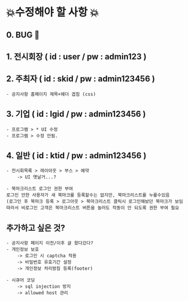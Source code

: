# 💥수정해야 할 사항 💥

## 0. BUG 🦟

## 1. 전시회장 ( id : user / pw : admin123 )


## 2. 주최자 ( id : skid / pw : admin123456 )
    - 공지사항 홈페이지 제목+헤더 겹침 (css)

## 3. 기업 ( id : lgid / pw : admin123456 )
    - 프로그램 > * UI 수정
    - 프로그램 > 수정 안됨.

## 4. 일반 ( id : ktid / pw : admin123456 ) 
    - 전시회목록 > 레이아웃 > 부스 > 예약
        -> UI 옛날거...?

    - 북마크리스트 로그인 권한 부여
    로그인 안한 사용자가 새 북마크를 등록할수는 없지만, 북마크리스트를 누를수있음
    (로그인 후 북마크 등록 > 로그아웃 > 북마크리스트 클릭시 로그인해놨던 북마크가 보임
    따라서 비로그인 고객은 북마크리스트 버튼을 눌러도 작동이 안 되도록 권한 부여 필요

## 추가하고 싶은 것?
    - 공지사항 페이지 이전/이후 글 왔다갔다?
    - 개인정보 보호
        -> 로그인 시 captcha 적용
        -> 비밀번호 유효기간 설정
        -> 개인정보 처리방침 등록(footer)
    
    - 시큐어 코딩
        -> sql injection 방지
        -> allowed host 관리